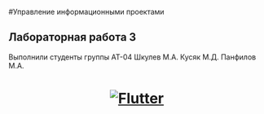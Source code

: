 #Управление информационными проектами
## Лабораторная работа 3 
Выполнили студенты группы АТ-04 Шкулев М.А. Кусяк М.Д. Панфилов М.А.

<a href="https://flutter.dev/">
  <h1 align="center">
    <picture>
      <source media="(prefers-color-scheme: dark)" srcset="https://storage.googleapis.com/cms-storage-bucket/6e19fee6b47b36ca613f.png">
      <img alt="Flutter" src="https://i.imgur.com/ib9ilwq.jpg">
    </picture>
  </h1>
</a>
